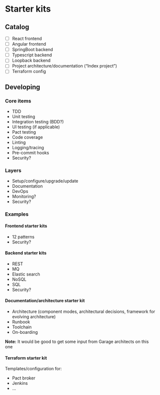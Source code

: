 # Starter kits

## Catalog

- [ ] React frontend
- [ ] Angular frontend
- [ ] SpringBoot backend
- [ ] Typescript backend
- [ ] Loopback backend
- [ ] Project architecture/documentation (“Index project”)
- [ ] Terraform config

## Developing

### Core items

- TDD
- Unit testing
- Integration testing (BDD?)
- UI testing (if applicable)
- Pact testing
- Code coverage
- Linting
- Logging/tracing
- Pre-commit hooks
- Security?

### Layers

- Setup/configure/upgrade/update
- Documentation
- DevOps
- Monitoring?
- Security?

### Examples

#### Frontend starter kits

- 12 patterns
- Security?

#### Backend starter kits

- REST
- MQ
- Elastic search
- NoSQL
- SQL
- Security?

#### Documentation/architecture starter kit

- Architecture (component modes, architectural decisions, framework for evolving architecture)
- Runbook
- Toolchain
- On-boarding

**Note:** It would be good to get some input from Garage architects on this one

#### Terraform starter kit

Templates/configuration for:

- Pact broker
- Jenkins
- …

